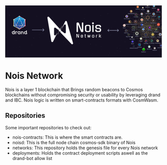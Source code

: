 ![Nois Banner](img/banner.jpeg)

# Nois Network
Nois is a layer 1 blockchain that Brings random beacons to Cosmos blockchains without compromising security or usability by leveraging drand and IBC.
Nois logic is written on smart-contracts formats with CosmWasm.
## Repositories
Some important repositories to check out:
* nois-contracts: This is where the smart contracts are. 
* noisd: This is the full node chain cosmos-sdk binary of Nois
* networks: This repository holds the genesis file for every Nois network
* deployments: Holds the contract deployment scripts aswell as the drand-bot allow list 
